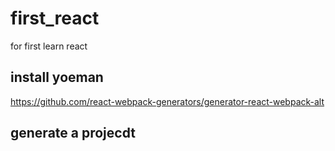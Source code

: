 # first_react
for first learn react 

## install yoeman
https://github.com/react-webpack-generators/generator-react-webpack-alt

## generate a projecdt
